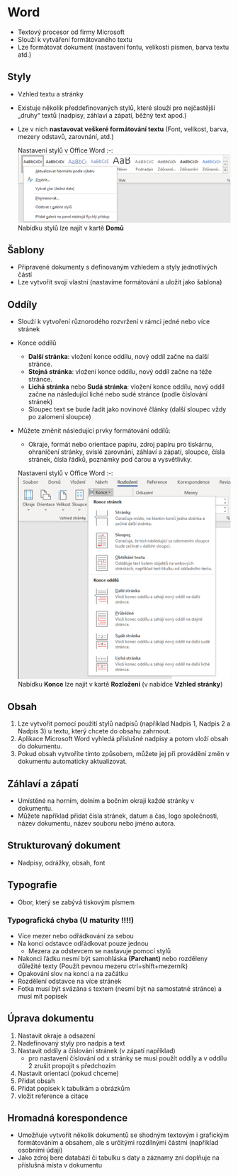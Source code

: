 # Word
* Textový procesor od firmy Microsoft
* Slouží k vytváření formátovaného textu
* Lze formátovat dokument (nastavení fontu, velikosti písmen, barva textu atd.)

## Styly
* Vzhled textu a stránky
* Existuje několik předdefinovaných stylů, které slouží pro nejčastější „druhy“ textů (nadpisy, záhlaví a zápatí, běžný text apod.)
* Lze v nich **nastavovat veškeré formátování textu** (Font, velikost, barva, mezery odstavů, zarovnání, atd.)

  Nastavení stylů v Office Word
  :-:
  <img src="images/word-styly.png" alt="Absolutní odkazování"></img>
  Nabídku stylů lze najít v kartě **Domů**

## Šablony
* Připravené dokumenty s definovaným vzhledem a styly jednotlivých částí
* Lze vytvořit svojí vlastní (nastavíme formátování a uložit jako šablona)

## Oddíly
* Slouží k vytvoření různorodého rozvržení v rámci jedné nebo více stránek
* Konce oddílů
   * **Další stránka**: vložení konce oddílu, nový oddíl začne na další stránce.
   * **Stejná stránka**: vložení konce oddílu, nový oddíl začne na téže stránce.
   * **Lichá stránka** nebo **Sudá stránka**: vložení konce oddílu, nový oddíl začne na následující liché nebo sudé stránce (podle číslování stránek)
   * Sloupec text se bude řadit jako novinové články (další sloupec vždy po zalomení sloupce)
* Můžete změnit následující prvky formátování oddílů:
   * Okraje, formát nebo orientace papíru, zdroj papíru pro tiskárnu, ohraničení stránky, svislé zarovnání, záhlaví a zápatí, sloupce, čísla stránek, čísla řádků, poznámky pod čarou a vysvětlivky.  
  
  Nastavení stylů v Office Word
  :-:
  <img src="images/word-konce-stranek-a-oddilu.png" alt="Absolutní odkazování"></img>
  Nabídku **Konce** lze najít v kartě **Rozložení** (v nabídce **Vzhled stránky**)

## Obsah
1. Lze vytvořit pomocí použití stylů nadpisů (například Nadpis 1, Nadpis 2 a Nadpis 3) u textu, který chcete do obsahu zahrnout.
1. Aplikace Microsoft Word vyhledá příslušné nadpisy a potom vloží obsah do dokumentu. 
1. Pokud obsah vytvoříte tímto způsobem, můžete jej při provádění změn v dokumentu automaticky aktualizovat.

## Záhlaví a zápatí
* Umístěné na horním, dolním a bočním okraji každé stránky v dokumentu.
* Můžete například přidat čísla stránek, datum a čas, logo společnosti, název dokumentu, název souboru nebo jméno autora.

## Strukturovaný dokument
* Nadpisy, odrážky, obsah, font

## Typografie
* Obor, který se zabývá tiskovým písmem

### Typografická chyba (U maturity !!!!)
* Více mezer nebo odřádkování za sebou
* Na konci odstavce odřádkovat pouze jednou
  * Mezera za odstevcem se nastavuje pomocí stylů
* Nakonci řádku nesmí být samohláska **(Parchant)** nebo rozděleny důležité texty (Použít pevnou mezeru ctrl+shift+mezerník)
* Opakování slov na konci a na začátku
* Rozdělení odstavce na více stránek
* Fotka musí být svázána s textem (nesmí být na samostatné stránce) a musí mít popisek

## Úprava dokumentu

1. Nastavit okraje a odsazení
1. Nadefinovaný styly pro nadpis a text
1. Nastavit oddíly a číslování stránek (v zápatí například)
   - pro nastavení číslování od x stránky se musí použít oddíly a v oddílu 2 zrušit propojit s předchozím
1. Nastavit orientaci (pokud chceme)
1. Přidat obsah
1. Přidat popisek k tabulkám a obrázkům
1. vložit reference a citace

## Hromadná korespondence
* Umožňuje vytvořit několik dokumentů se shodným textovým i grafickým formátováním a obsahem, ale s určitými rozdílnými částmi (například osobními údaji)
* Jako zdroj bere databázi či tabulku s daty a záznamy zní doplňuje na příslušná místa v dokumentu
